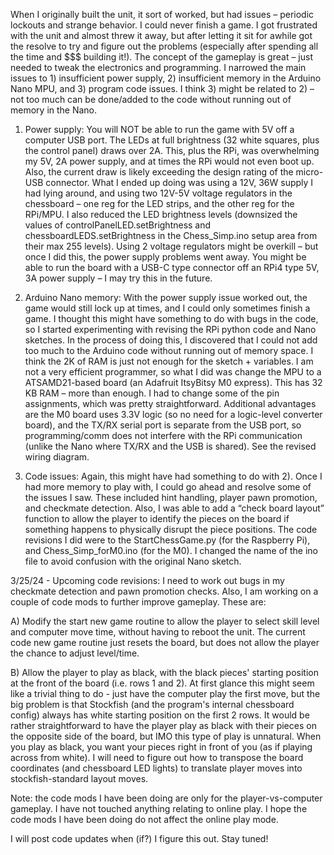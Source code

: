 When I originally built the unit, it sort of worked, but had issues – periodic lockouts and strange behavior.  I could never finish a game.  I got frustrated with the unit and almost threw it away, but after letting it sit for awhile got the resolve to try and figure out the problems (especially after spending all the time and $$$ building it!).  The concept of the gameplay is great  – just needed to tweak the electronics and programming.
I narrowed the main issues to 1) insufficient power supply, 2) insufficient memory in the Arduino Nano MPU, and 3) program code issues.  I think 3) might be related to 2) – not too much can be done/added to the code without running out of memory in the Nano.

1) Power supply:  You will NOT be able to run the game with 5V off a computer USB port.  The LEDs at full brightness (32 white squares, plus the control panel) draws over 2A.  This, plus the RPi, was overwhelming my 5V, 2A power supply, and at times the RPi would not even boot up.  Also, the current draw is likely exceeding the design rating of the micro-USB connector.  What I ended up doing was using a 12V, 36W supply I had lying around, and using two 12V-5V voltage regulators in the chessboard – one reg for the LED strips, and the other reg for the RPi/MPU.  I also reduced the LED brightness levels (downsized the values of controlPanelLED.setBrightness and chessboardLEDS.setBrightness in the Chess_Simp.ino setup area from their max 255 levels).  Using 2 voltage regulators might be overkill – but once I did this, the power supply problems went away.  You might be able to run the board with a USB-C type connector off an RPi4 type 5V, 3A power supply – I may try this in the future.

2) Arduino Nano memory:  With the power supply issue worked out, the game would still lock up at times, and I could only sometimes finish a game.  I thought this might have something to do with bugs in the code, so I started experimenting with revising the RPi python code and Nano sketches.  In the process of doing this, I discovered that I could not add too much to the Arduino code without running out of memory space.  I think the 2K of RAM is just not enough for the sketch + variables.  I am not a very efficient programmer, so what I did was change the MPU to a ATSAMD21-based board (an Adafruit ItsyBitsy M0 express).  This has 32 KB RAM – more than enough.  I had to change some of the pin assignments, which was pretty straightforward.  Additional advantages are the M0 board uses 3.3V logic (so no need for a logic-level converter board), and the TX/RX serial port is separate from the USB port, so programming/comm does not interfere with the RPi communication (unlike the Nano where TX/RX and the USB is shared).  See the revised wiring diagram.

3) Code issues:  Again, this might have had something to do with 2).  Once I had more memory to play with, I could go ahead and resolve some of the issues I saw.  These included hint handling, player pawn promotion, and checkmate detection.  Also, I was able to add a “check board layout” function to allow the player to identify the pieces on the board if something happens to physically disrupt the piece positions.  The code revisions I did were to the StartChessGame.py (for the Raspberry Pi), and Chess_Simp_forM0.ino (for the M0).  I changed the name of the ino file to avoid confusion with the original Nano sketch.

3/25/24 - Upcoming code revisions:  I need to work out bugs in my checkmate detection and pawn promotion checks.  Also, I am working on a couple of code mods to further improve gameplay.  These are:

A) Modify the start new game routine to allow the player to select skill level and computer move time, without having to reboot the unit.  The current code new game routine just resets the board, but does not allow the player the chance to adjust level/time.

B) Allow the player to play as black, with the black pieces' starting position at the front of the board (i.e. rows 1 and 2).  At first glance this might seem like a trivial thing to do - just have the computer play the first move, but the big problem is that Stockfish (and the program's internal chessboard config) always has white starting position on the first 2 rows.  It would be rather straightforward to have the player play as black with their pieces on the opposite side of the board, but IMO this type of play is unnatural.  When you play as black, you want your pieces right in front of you (as if playing across from white).  I will need to figure out how to transpose the board coordinates (and chessboard LED lights) to translate player moves into stockfish-standard layout moves.

Note: the code mods I have been doing are only for the player-vs-computer gameplay.  I have not touched anything relating to online play.  I hope the code mods I have been doing do not affect the online play mode.

I will post code updates when (if?) I figure this out.  Stay tuned!
